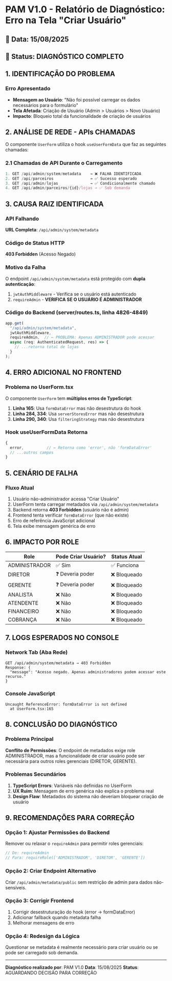 # PAM V1.0 - Relatório de Diagnóstico: Erro na Tela "Criar Usuário"

## 📅 Data: 15/08/2025
## 🎯 Status: DIAGNÓSTICO COMPLETO

## 1. IDENTIFICAÇÃO DO PROBLEMA

### Erro Apresentado
- **Mensagem ao Usuário**: "Não foi possível carregar os dados necessários para o formulário"
- **Tela Afetada**: Criação de Usuário (Admin > Usuários > Novo Usuário)
- **Impacto**: Bloqueio total da funcionalidade de criação de usuários

## 2. ANÁLISE DE REDE - APIs CHAMADAS

O componente `UserForm` utiliza o hook `useUserFormData` que faz as seguintes chamadas:

### 2.1 Chamadas de API Durante o Carregamento
```typescript
1. GET /api/admin/system/metadata    → ❌ FALHA IDENTIFICADA
2. GET /api/parceiros                → ✅ Sucesso esperado
3. GET /api/admin/lojas              → ✅ Condicionalmente chamado
4. GET /api/admin/parceiros/{id}/lojas → ✅ Sob demanda
```

## 3. CAUSA RAIZ IDENTIFICADA

### API Falhando
**URL Completa**: `/api/admin/system/metadata`

### Código de Status HTTP
**403 Forbidden** (Acesso Negado)

### Motivo da Falha
O endpoint `/api/admin/system/metadata` está protegido com **dupla autenticação**:
1. `jwtAuthMiddleware` - Verifica se o usuário está autenticado
2. `requireAdmin` - **VERIFICA SE O USUÁRIO É ADMINISTRADOR**

### Código do Backend (server/routes.ts, linha 4826-4849)
```typescript
app.get(
  "/api/admin/system/metadata",
  jwtAuthMiddleware,
  requireAdmin,  // ← PROBLEMA: Apenas ADMINISTRADOR pode acessar
  async (req: AuthenticatedRequest, res) => {
    // ...retorna total de lojas
  }
);
```

## 4. ERRO ADICIONAL NO FRONTEND

### Problema no UserForm.tsx
O componente `UserForm` tem **múltiplos erros de TypeScript**:

1. **Linha 165**: Usa `formDataError` mas não desestrutura do hook
2. **Linha 284, 334**: Usa `serverStoresError` mas não desestrutura
3. **Linha 290, 340**: Usa `filteringStrategy` mas não desestrutura

### Hook useUserFormData Retorna
```typescript
{
  error,          // ← Retorna como 'error', não 'formDataError'
  // ...outros campos
}
```

## 5. CENÁRIO DE FALHA

### Fluxo Atual
1. Usuário não-administrador acessa "Criar Usuário"
2. UserForm tenta carregar metadados via `/api/admin/system/metadata`
3. Backend retorna **403 Forbidden** (usuário não é admin)
4. Frontend tenta verificar `formDataError` (que não existe)
5. Erro de referência JavaScript adicional
6. Tela exibe mensagem genérica de erro

## 6. IMPACTO POR ROLE

| Role | Pode Criar Usuário? | Status Atual |
|------|---------------------|--------------|
| ADMINISTRADOR | ✅ Sim | ✅ Funciona |
| DIRETOR | ❓ Deveria poder | ❌ Bloqueado |
| GERENTE | ❓ Deveria poder | ❌ Bloqueado |
| ANALISTA | ❌ Não | ❌ Bloqueado |
| ATENDENTE | ❌ Não | ❌ Bloqueado |
| FINANCEIRO | ❌ Não | ❌ Bloqueado |
| COBRANÇA | ❌ Não | ❌ Bloqueado |

## 7. LOGS ESPERADOS NO CONSOLE

### Network Tab (Aba Rede)
```
GET /api/admin/system/metadata → 403 Forbidden
Response: {
  "message": "Acesso negado. Apenas administradores podem acessar este recurso."
}
```

### Console JavaScript
```
Uncaught ReferenceError: formDataError is not defined
  at UserForm.tsx:165
```

## 8. CONCLUSÃO DO DIAGNÓSTICO

### Problema Principal
**Conflito de Permissões**: O endpoint de metadados exige role ADMINISTRADOR, mas a funcionalidade de criar usuário pode ser necessária para outros roles gerenciais (DIRETOR, GERENTE).

### Problemas Secundários
1. **TypeScript Errors**: Variáveis não definidas no UserForm
2. **UX Ruim**: Mensagem de erro genérica não explica o problema real
3. **Design Flaw**: Metadados do sistema não deveriam bloquear criação de usuário

## 9. RECOMENDAÇÕES PARA CORREÇÃO

### Opção 1: Ajustar Permissões do Backend
Remover ou relaxar o `requireAdmin` para permitir roles gerenciais:
```typescript
// De: requireAdmin
// Para: requireRole(['ADMINISTRADOR', 'DIRETOR', 'GERENTE'])
```

### Opção 2: Criar Endpoint Alternativo
Criar `/api/admin/metadata/public` sem restrição de admin para dados não-sensíveis.

### Opção 3: Corrigir Frontend
1. Corrigir desestruturação do hook (error → formDataError)
2. Adicionar fallback quando metadata falha
3. Melhorar mensagens de erro

### Opção 4: Redesign da Lógica
Questionar se metadata é realmente necessário para criar usuário ou se pode ser carregado sob demanda.

---
**Diagnóstico realizado por**: PAM V1.0
**Data**: 15/08/2025
**Status**: AGUARDANDO DECISÃO PARA CORREÇÃO